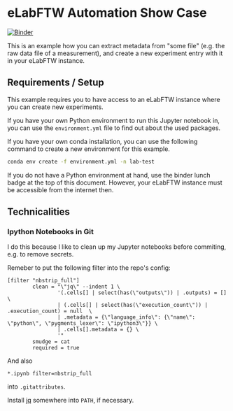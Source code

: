 # eLabFTW Automation Show Case

[![Binder](https://mybinder.org/badge_logo.svg)](https://mybinder.org/v2/gh/s4b7r/elabftw-auto-showcase/HEAD?labpath=data_acquisition_example.ipynb)

This is an example how you can extract metadata from "some file" (e.g. the raw data file of a measurement), and create a new experiment entry with it in your eLabFTW instance.

## Requirements / Setup

This example requires you to have access to an eLabFTW instance where you can create new experiments.

If you have your own Python environment to run this Jupyter notebook in, you can use the `environment.yml` file to find out about the used packages.

If you have your own conda installation, you can use the following command to create a new environment for this example.

```sh
conda env create -f environment.yml -n lab-test
```

If you do not have a Python environment at hand, use the binder lunch badge at the top of this document. However, your eLabFTW instance must be accessible from the internet then.

## Technicalities

### Ipython Notebooks in Git

I do this because I like to clean up my Jupyter notebooks before commiting, e.g. to remove secrets.

Remeber to put the following filter into the repo's config:

```
[filter "nbstrip_full"]
        clean = "\"jq\" --indent 1 \
                '(.cells[] | select(has(\"outputs\")) | .outputs) = []  \
                | (.cells[] | select(has(\"execution_count\")) | .execution_count) = null  \
                | .metadata = {\"language_info\": {\"name\": \"python\", \"pygments_lexer\": \"ipython3\"}} \
                | .cells[].metadata = {} \
                '"
        smudge = cat
        required = true
```

And also

```
*.ipynb filter=nbstrip_full
```

into `.gitattributes`.

Install [jq](https://stedolan.github.io/jq/) somewhere into `PATH`, if necessary.
